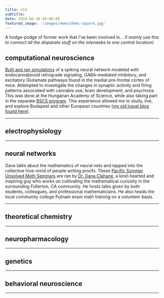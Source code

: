 ```yaml
---
title: old
subtitle: 
date: 2018-06-30 00:00:00
featured_image: '/images/demo/demo-square.jpg'
---
```


A hodge-podge of former work that I've been involved in...
*(I mainly use this to connect all the disparate stuff on the interwebs to one central location)*

## computational neuroscience

[Built and ran simulations](https://www.researchgate.net/publication/325676679_Computational_Model_of_Induced_Alteration_of_Synaptic_Activity_in_Medial_Pre-Frontal_Cortex_Mechanistic_Implications_for_Schizophrenia_Psychosis) of a spiking neural network modeled with endocannabinoid retrograde signaling, GABA-mediated inhibitory, and excitatory Glutamate pathways found in the medial pre-frontal cortex of mice.  Attempted to investigate the changes in synaptic activity and firing patterns associated with cannabis use, brain development, and psychosis.  This was done at the Hungarian Academy of Science, while also taking part in the separate [BSCS program](http://www.bscs-us.org/).  This experience allowed me to study, live, and explore Budapest and other European countries ([my old travel blog found here](http://baskinginbudapest.blogspot.com/)).       

---

## electrophysiology 



---

## neural networks

Gave talks about the mathematics of neural nets and tapped into the collective hive-mind of people writing proofs.  These [Pacific Summer Unsolved Math Seminars](https://sites.google.com/site/fullertoncollegemathevents/) are ran by [Dr. Dana Clahane](http://staffwww.fullcoll.edu/dclahane/index.html), a kind-hearted and inspiring guy who works on cultivating the mathematical curiosity in the surrounding Fullerton, CA community.  He hosts talks given by both students, colleagues, and professional mathematicians.  He also heads the local community college Putnam exam math training on a volunteer basis.     

---

## theoretical chemistry



---

## neuropharmacology



---

## genetics




---

## behavioral neuroscience




---
